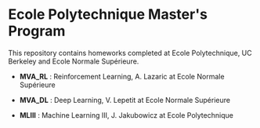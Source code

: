 # Ecole Polytechnique Master's Program

This repository contains homeworks completed at Ecole Polytechnique, UC Berkeley and Ecole Normale Supérieure.

- **MVA_RL** : Reinforcement Learning, A. Lazaric at Ecole Normale Supérieure

- **MVA_DL** : Deep Learning, V. Lepetit at Ecole Normale Supérieure

- **MLIII** : Machine Learning III, J. Jakubowicz at Ecole Polytechnique
